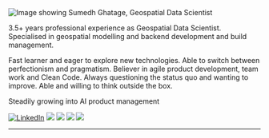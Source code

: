 <img src="https://images.app.goo.gl/4PuWRMxP5xM4fp5a8" alt="Image showing Sumedh Ghatage, Geospatial Data Scientist">

3.5+ years professional experience as Geospatial Data Scientist. Specialised in geospatial modelling and backend development and build management.

Fast learner and eager to explore new technologies. Able to switch between perfectionism and pragmatism. Believer in agile product development, team work and Clean Code. Always questioning the status quo and wanting to improve. Able and willing to think outside the box.

Steadily growing into AI product management

<!-- https://github-readme-stats.vercel.app/api?username=DennisHartrampf&show_icons=true -->
<p>
  <a href="www.linkedin.com/in/sumedh-ghatage"><img src="https://img.shields.io/badge/LinkedIn--_.svg?style=social&logo=linkedin" alt="LinkedIn"></a>
  <a href="#"><img src="https://img.shields.io/badge/Python-Expert-_.svg?logo=java"></a>
  <a href="#"><img src="https://img.shields.io/badge/GeoAI-_.svg?logo=kotlin"></a>
  <a href="#"><img src="https://img.shields.io/badge/Spatial-Analytics-_.svg"></a>
  <a href="#"><img src="https://img.shields.io/badge/Open-Geospatial-Evangelist-_.svg"></a>
</p>

<hr>
